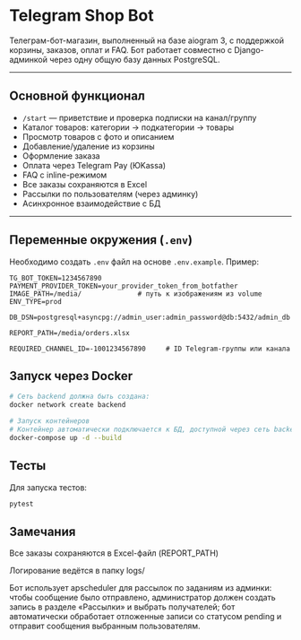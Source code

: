 # Telegram Shop Bot

Телеграм-бот-магазин, выполненный на базе aiogram 3, с поддержкой корзины, заказов, оплат и FAQ.
Бот работает совместно с Django-админкой через одну общую базу данных PostgreSQL.

---

## Основной функционал

- `/start` — приветствие и проверка подписки на канал/группу
- Каталог товаров: категории → подкатегории → товары
- Просмотр товаров с фото и описанием
- Добавление/удаление из корзины
- Оформление заказа
- Оплата через Telegram Pay (ЮKassa)
- FAQ с inline-режимом
- Все заказы сохраняются в Excel
- Рассылки по пользователям (через админку)
- Асинхронное взаимодействие с БД

---

## Переменные окружения (`.env`)

Необходимо создать `.env` файл на основе `.env.example`. Пример:

```env
TG_BOT_TOKEN=1234567890
PAYMENT_PROVIDER_TOKEN=your_provider_token_from_botfather
IMAGE_PATH=/media/              # путь к изображениям из volume
ENV_TYPE=prod

DB_DSN=postgresql+asyncpg://admin_user:admin_password@db:5432/admin_db

REPORT_PATH=/media/orders.xlsx

REQUIRED_CHANNEL_ID=-1001234567890     # ID Telegram-группы или канала
```

## Запуск через Docker

```bash
# Сеть backend должна быть создана:
docker network create backend

# Запуск контейнеров
# Контейнер автоматически подключается к БД, доступной через сеть backend.
docker-compose up -d --build
```

## Тесты

Для запуска тестов:

```bash
pytest
```

## Замечания

Все заказы сохраняются в Excel-файл (REPORT_PATH)

Логирование ведётся в папку logs/

Бот использует apscheduler для рассылок по заданиям из админки: чтобы сообщение было отправлено, администратор должен
создать запись в разделе «Рассылки» и выбрать получателей;
бот автоматически обработает отложенные записи со статусом pending и отправит сообщения выбранным пользователям.

